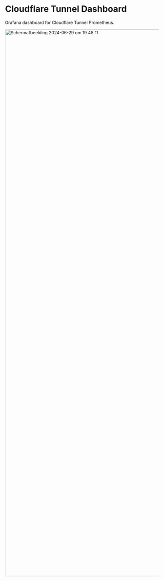 # Cloudflare Tunnel Dashboard
Grafana dashboard for Cloudflare Tunnel Prometheus.

<img width="1792" alt="Scherm­afbeelding 2024-06-29 om 19 48 11" src="https://github.com/svenvg93/Grafana-Dashboard/assets/4511676/aa440ef9-fa5b-41f7-b00a-8f516897b721">
